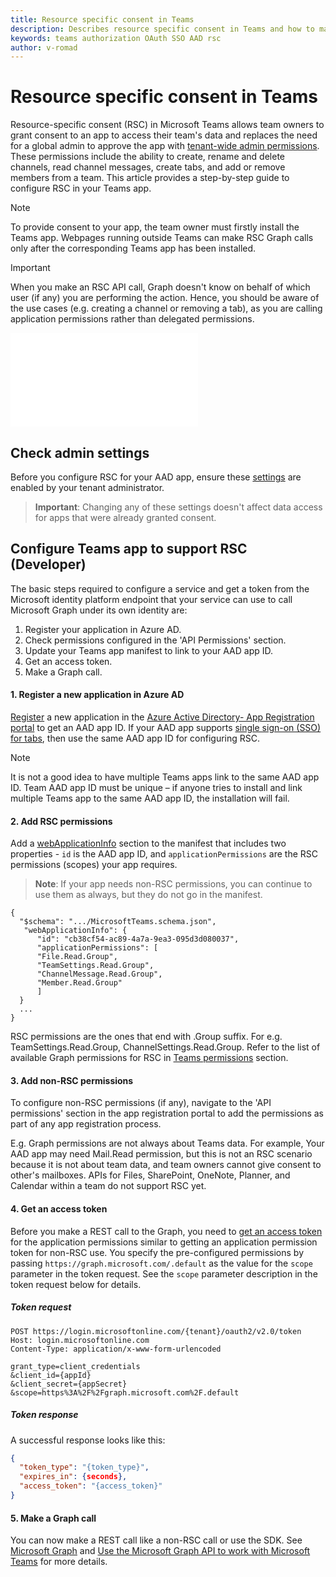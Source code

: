 ```yaml
---
title: Resource specific consent in Teams
description: Describes resource specific consent in Teams and how to make advantage of it.
keywords: teams authorization OAuth SSO AAD rsc
author: v-romad
---
```

# Resource specific consent in Teams
Resource-specific consent (RSC) in Microsoft Teams allows team owners to grant consent to an app to access their team's data and replaces the need for a global admin to approve the app with [tenant-wide admin permissions](/azure/active-directory/manage-apps/grant-admin-consent).
These permissions include the ability to create, rename and delete channels, read channel messages, create tabs, and add or remove members from a team. This article provides a step-by-step guide to configure RSC in your Teams app.
> [!Note]
> To provide consent to your app, the team owner must firstly install the Teams app. Webpages running outside Teams can make RSC Graph calls only after the corresponding Teams app has been installed.

> [!Important]
> When you make an RSC API call, Graph doesn't know on behalf of which user (if any) you are performing the action. Hence, you should be aware of the use cases (e.g. creating a channel or removing a tab), as you are calling application permissions rather than delegated permissions.


<!--![Consent screen](~/assets/images/rsc/rsc-consentscreen.md)-->
![Consent screen.](/msteams-docs/msteams-platform/assets/images/rsc/rsc-consentscreen.md)

## Check admin settings

<!--As an admin, you can control whether team owners in your organization can grant team-specific consent (enabled by default) through [settings](https://review.docs.microsoft.com/en-us/MicrosoftTeams/resource-specific-consent?branch=v-lanac-rsc) that you configure in the Azure Active Directory (Azure AD) PowerShell module or the Azure portal and the Microsoft Teams admin center.-->
Before you configure RSC for your AAD app, ensure these [settings](https://review.docs.microsoft.com/en-us/MicrosoftTeams/resource-specific-consent?branch=v-lanac-rsc) are enabled by your tenant administrator.

> **Important**: Changing any of these settings doesn't affect data access for apps that were already granted consent. 

## Configure Teams app to support RSC (Developer)

The basic steps required to configure a service and get a token from the Microsoft identity platform endpoint that your service can use to call Microsoft Graph under its own identity are:

1. Register your application in Azure AD.
2. Check permissions configured in the 'API Permissions' section.
3. Update your Teams app manifest to link to your AAD app ID.
4. Get an access token.
5. Make a Graph call.


#### 1. Register a new application in Azure AD

[Register](/graph/auth-register-app-v2) a new application in the [Azure Active Directory- App Registration portal](https://ms.portal.azure.com/#blade/Microsoft_AAD_RegisteredApps/ApplicationsListBlade) to get an AAD app ID. If your AAD app supports [single sign-on (SSO) for tabs](/microsoftteams/platform/tabs/how-to/authentication/auth-aad-sso), then use the same AAD app ID for configuring RSC.
>[!Note]
>It is not a good idea to have multiple Teams apps link to the same AAD app ID. Team AAD app ID must be unique – if anyone tries to install and link multiple Teams app to the same AAD app ID, the installation will fail.


#### 2. Add RSC permissions
Add a [webApplicationInfo](/microsoftteams/platform/resources/schema/manifest-schema#webapplicationinfo) section to the manifest that includes two properties - `id` is the AAD app ID, and `applicationPermissions` are the RSC permissions (scopes) your app requires.

> **Note**: If your app needs non-RSC permissions, you can continue to use them as always, but they do not go in the manifest. 

```
{ 
  "$schema": ".../MicrosoftTeams.schema.json", 
   "webApplicationInfo": { 
      "id": "cb38cf54-ac89-4a7a-9ea3-095d3d080037", 
      "applicationPermissions": [  
      "File.Read.Group",
      "TeamSettings.Read.Group",
      "ChannelMessage.Read.Group",
      "Member.Read.Group"
      ] 
  }
  ... 
} 
```
RSC permissions are the ones that end with .Group suffix. For e.g. TeamSettings.Read.Group, ChannelSettings.Read.Group. 
Refer to the list of available Graph permissions for RSC in <a href="https://docs.microsoft.com/en-us/graph/permissions-reference?context=graph%2Fapi%2Fbeta&view=graph-rest-beta">Teams permissions</a> section.

#### 3. Add non-RSC permissions
To configure non-RSC permissions (if any), navigate to the 'API permissions' section in the app registration portal to add the permissions as part of any app registration process.

E.g. Graph permissions are not always about Teams data.
For example, Your AAD app may need Mail.Read permission, but this is not an RSC scenario because it is not about team data, and team owners cannot give consent to other's mailboxes. APIs for Files, SharePoint, OneNote, Planner, and Calendar within a team do not support RSC yet.

#### 4. Get an access token 

Before you make a REST call to the Graph, you need to [get an access token](/graph/auth-v2-service?context=graph%2Fapi%2Fbeta&view=graph-rest-beta#4-get-an-access-token) for the application permissions similar to getting an application permission token for non-RSC use.
You specify the pre-configured permissions by passing `https://graph.microsoft.com/.default` as the value for the `scope` parameter in the token request. See the `scope` parameter description in the token request below for details.

##### Token request
```
POST https://login.microsoftonline.com/{tenant}/oauth2/v2.0/token
Host: login.microsoftonline.com
Content-Type: application/x-www-form-urlencoded

grant_type=client_credentials
&client_id={appId}
&client_secret={appSecret}
&scope=https%3A%2F%2Fgraph.microsoft.com%2F.default
```

##### Token response
A successful response looks like this:
```JSON
{
  "token_type": "{token_type}",
  "expires_in": {seconds},
  "access_token": "{access_token}"
}
```
 
#### 5. Make a Graph call 

You can now make a REST call like a non-RSC call or use the SDK. See [Microsoft Graph](https://developer.microsoft.com/en-us/graph) and [Use the Microsoft Graph API to work with Microsoft Teams](/graph/api/resources/teams-api-overview?view=graph-rest-beta) for more details. 

